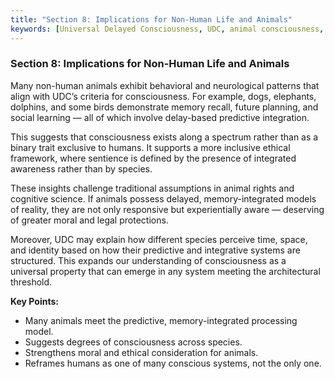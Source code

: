 ```yaml
---
title: "Section 8: Implications for Non-Human Life and Animals"
keywords: [Universal Delayed Consciousness, UDC, animal consciousness, predictive integration, ethics, sentience]
---
```


### **Section 8: Implications for Non-Human Life and Animals**

Many non-human animals exhibit behavioral and neurological patterns that align with UDC’s criteria for consciousness. For example, dogs, elephants, dolphins, and some birds demonstrate memory recall, future planning, and social learning — all of which involve delay-based predictive integration.

This suggests that consciousness exists along a spectrum rather than as a binary trait exclusive to humans. It supports a more inclusive ethical framework, where sentience is defined by the presence of integrated awareness rather than by species.

These insights challenge traditional assumptions in animal rights and cognitive science. If animals possess delayed, memory-integrated models of reality, they are not only responsive but experientially aware — deserving of greater moral and legal protections.

Moreover, UDC may explain how different species perceive time, space, and identity based on how their predictive and integrative systems are structured. This expands our understanding of consciousness as a universal property that can emerge in any system meeting the architectural threshold.

**Key Points:**
* Many animals meet the predictive, memory-integrated processing model.  
* Suggests degrees of consciousness across species.  
* Strengthens moral and ethical consideration for animals.  
* Reframes humans as one of many conscious systems, not the only one.
